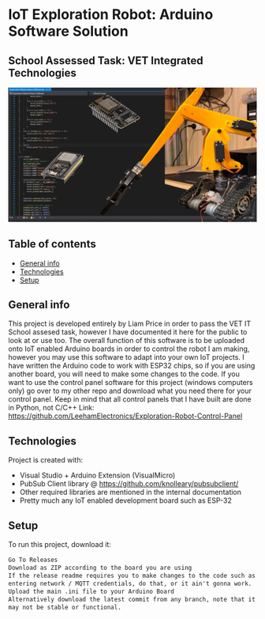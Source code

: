 # IoT Exploration Robot: Arduino Software Solution
## School Assessed Task: VET Integrated Technologies
![GitHub Logo](media/IoTER-AC-GitHub-Logo.png)
## Table of contents
* [General info](#general-info)
* [Technologies](#technologies)
* [Setup](#setup)

## General info
This project is developed entirely by Liam Price in order to pass the VET IT School assesed task, however I have documented it here for the public to look at or use too. The overall function of this software is to be uploaded onto IoT enabled Arduino boards in order to control the robot I am making, however you may use this software to adapt into your own IoT projects. I have written the Arduino code to work with ESP32 chips, so if you are using another board, you will need to make some changes to the code. If you want to use the control panel software for this project (windows computers only) go over to my other repo and download what you need there for your control panel. Keep in mind that all control panels that I have built are done in Python, not C/C++
Link: https://github.com/LeehamElectronics/Exploration-Robot-Control-Panel
## Technologies
Project is created with:
* Visual Studio + Arduino Extension (VisualMicro)
* PubSub Client library @ https://github.com/knolleary/pubsubclient/
* Other required libraries are mentioned in the internal documentation
* Pretty much any IoT enabled development board such as ESP-32
	
## Setup
To run this project, download it:

```
Go To Releases
Download as ZIP according to the board you are using
If the release readme requires you to make changes to the code such as entering network / MQTT credentials, do that, or it ain't gonna work.
Upload the main .ini file to your Arduino Board
Alternatively download the latest commit from any branch, note that it may not be stable or functional.
```
